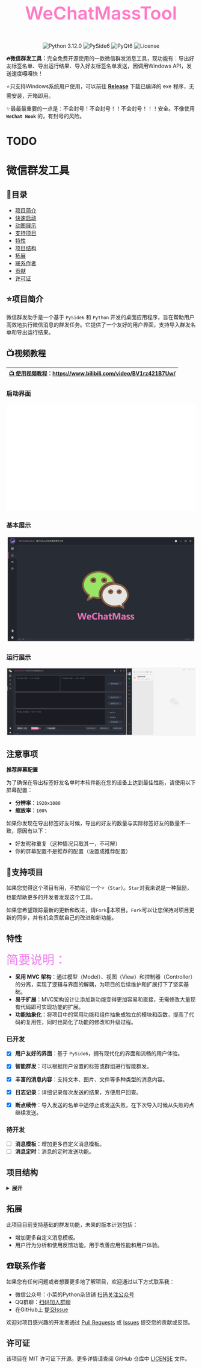 <div align="center" height="256" width="256">
    <h1 style="font-size:36pt; font-weight:600; color:#ff79c6;">WeChatMassTool</h1>
<br>
<img alt="Python 3.12.0" src="https://img.shields.io/badge/Python-3.12.0-informational?style=flat&logo=python&logoColor=white&color=3776AB"/>
<img alt="PySide6" src="https://img.shields.io/badge/PySide6-Compatible-informational?style=flat&logo=qt&logoColor=white&color=41CD52"/>
<img alt="PyQt6" src="https://img.shields.io/badge/PyQt6-Compatible-informational?style=flat&logo=qt&logoColor=white&color=41CD52"/>
<img alt="License" src="https://img.shields.io/badge/license-MIT-green?style=flat&logo=opensourceinitiative&logoColor=white"/>
</div>
<p><b>🔥微信群发工具：</b>完全免费开源使用的一款微信群发消息工具，现功能有：导出好友标签名单、导出运行结果、导入好友标签名单发送，因调用Windows API，发送速度嘎嘎快！</p>
<p>⭐只支持Windows系统用户使用，可以前往 <a href="https://github.com/Frica01/WeChatMassTool/releases"><b>Release</b></a> 下载已编译的 exe 程序，无需安装，开箱即用。</p>
<p>✨最最最重要的一点是：不会封号！不会封号！！不会封号！！！安全。不像使用 <b><code>WeChat Hook</code></b> 的，有封号的风险。</p>

# TODO



# 微信群发工具

## 📖目录
- [项目简介](#项目简介)
- [快速启动](#快速启动)
- [动图展示](#动图展示)
- [支持项目](#支持项目)
- [特性](#特性)
- [项目结构](#项目结构)
- [拓展](#拓展)
- [联系作者](#联系作者)
- [贡献](#贡献)
- [许可证](#许可证)

## ⭐项目简介
微信群发助手是一个基于 `PySide6` 和 `Python` 开发的桌面应用程序，旨在帮助用户高效地执行微信消息的群发任务。它提供了一个友好的用户界面，支持导入群发名单和导出运行结果。

## 📺视频教程
| [📺 使用视频教程](https://www.bilibili.com/video/BV1rz421B7Uw/)：https://www.bilibili.com/video/BV1rz421B7Uw/ |
|:------------------------------------------------------------------------------------------------------:|


### 启动界面

<img src="assets/program_launch.gif" alt="program_launch"/>

### 基本展示

<img src="assets/program_animation.gif" alt="assets%2Fprogram_animation"/>

### 运行展示

<img src="assets/program_running.gif" alt="assets%program_running"/>



</details>

## 注意事项


**推荐屏幕配置**

为了确保在导出标签好友名单时本软件能在您的设备上达到最佳性能，请使用以下屏幕配置：
- **分辨率**：`1920x1080`
- **缩放率**：`100%`


如果你发现在导出标签好友时候，导出的好友的数量与实际标签好友的数量不一致，原因有以下：
- 好友昵称重复（这种情况只取其一，不可解）
- 你的屏幕配置不是推荐的配置（设置成推荐配置）



## 🧐支持项目

如果您觉得这个项目有用，不妨给它一个⭐（`Star`）。`Star`对我来说是一种鼓励，也能帮助更多的开发者发现这个工具。

如果您希望跟踪最新的更新和改进，请`Fork`🍴本项目。`Fork`可以让您保持对项目更新的同步，并有机会贡献自己的改进和新功能。

## 特性
<font size=6 color=Violet>简要说明：</font>
- **采用 MVC 架构**：通过模型（Model）、视图（View）和控制器（Controller）的分离，实现了逻辑与界面的解耦，为项目的后续维护和扩展打下了坚实基础。
- **易于扩展**：MVC架构设计让添加新功能变得更加容易和直接，无需修改大量现有代码即可实现功能的扩展。
- **功能抽象化**：将项目中的常用功能和组件抽象成独立的模块和函数，提高了代码的复用性，同时也简化了功能的修改和升级过程。


### 已开发

- [x] **用户友好的界面**：基于 `PySide6`，拥有现代化的界面和流畅的用户体验。
- [x] **智能群发**：可以根据用户设置的标签或群组进行智能群发。
- [x] **丰富的消息内容**：支持文本、图片、文件等多种类型的消息内容。
- [x] **日志记录**：详细记录每次发送的结果，方便用户回查。
- [x] **断点续传**：导入发送的名单中途停止或发送失败，在下次导入时候从失败的点继续发送。


### 待开发
- [ ] **消息模板**：增加更多自定义消息模板。
- [ ] **消息定时**：消息的定时发送功能。

## 项目结构

<details>
<summary><b>展开</b></summary>

```md
WeChatMassTool/
├── assets/              # 展示图片
├── config/              # 应用配置相关文件
│   ├── __init__.py
│   └── config.py        # 应用的全局配置设置
├── controllers/         # MVC 中的控制器组件
│   ├── __init__.py
│   └── controller_main.py
├── make/                # pyinstaller打包文件
├── models/              # MVC 中的模型组件，处理数据逻辑
│   ├── __init__.py
│   ├── model_generator_csv.py
│   └── model_main.py
├── tests/               # 单元测试和功能测试文件
│   ├── __init__.py
│   └── test.py
├── utils/
│   ├── __init__.py
│   ├── utils.py
│   └── wx_operation.py
├── views/               # MVC 中的视图组件，用户界面文件
│   ├── resources/       # UI 资源，如图标、图片等
│   │   ├── icons/
│   │   ├── images/
│   │   ├── svgs/
│   │   ├── themes/      # UI 主题文件
│   │   ├── ui_files/    # Qt Designer UI 文件
│   │   └── resources.qrc
│   ├── ui_components/   # 重用的UI组件和逻辑
│   │   ├── __init__.py
│   │   ├── animations.py  # 动画效果实现
│   │   └── ui_setup.py    # UI设置和初始化
│   ├── ui_designs/      # UI 设计文件，基于PySide6自动生成的Python文件
│   │   ├── __init__.py
│   │   ├── resources_rc.py
│   │   ├── ui_login.py    # 登录界面UI设计
│   │   └── ui_main.py     # 主界面UI设计
│   ├── widgets/         # 自定义的Qt Widgets
│   │   ├── __init__.py
│   │   ├── custom_grips.py  # 自定义窗口调整大小控件
│   │   ├── login_window.py  # 登录窗口实现
│   │   └── main_window.py   # 主窗口实现
│   ├── __init__.py
│   └── view_main.py     # 主视图管理器，负责整合和管理应用的所有视图
├── LICENSE
├── README.md
├── main.py              # 应用程序的入口文件
└── requirements.txt

```
</details>

## 拓展
此项目目前支持基础的群发功能，未来的版本计划包括：
- 增加更多自定义消息模板。
- 用户行为分析和使用反馈功能，用于改善应用性能和用户体验。

## ☎联系作者
如果您有任何问题或者想要更多地了解项目，欢迎通过以下方式联系我：
- 微信公众号：小菜的Python杂货铺 [扫码关注公众号](./assets/WeChat_Official_Account.jpg)
- QQ群聊：[扫码加入群聊](./assets/QQ_group.png)
- 在GitHub上 [提交Issue](https://github.com/k2-g/WeChatMassTool/issues)


欢迎对项目感兴趣的开发者通过 [Pull Requests](https://github.com/Frica01/WeChatMassTool/pulls) 或 [Issues](https://github.com/Frica01/WeChatMassTool/issues) 提交您的贡献或反馈。

## 许可证
该项目在 MIT 许可证下开源。更多详情请查阅 GitHub 仓库中 [LICENSE](LICENSE) 文件。
